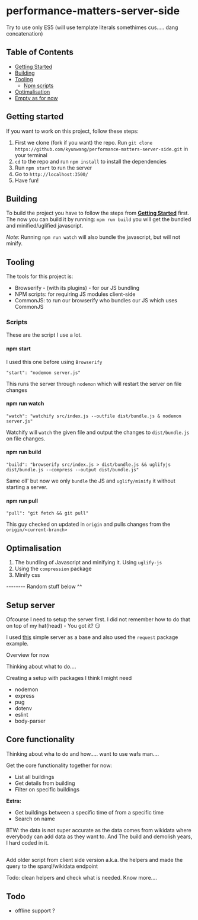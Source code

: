 # performance-matters-server-side

Try to use only ES5 (will use template literals somethimes cus..... dang concatenation)

## Table of Contents
- [Getting Started](#getting-started)
- [Building](#building)
- [Tooling](#tooling)
	- [Npm scripts](#scripts)
- [Optimalisation](#optimalisation)
- [Empty as for now](#)

## Getting started

If you want to work on this project, follow these steps:
1. First we clone (fork if you want) the repo.
	Run `git clone https://github.com/kyunwang/performance-matters-server-side.git` in your terminal
2. `cd` to the repo and run `npm install` to install the dependencies
3. Run `npm start` to run the server
4. Go to `http://localhost:3500/`
5. Have fun!

## Building
To build the project you have to follow the steps from **[Getting Started](#getting-started)** first.
The now you can build it by running: `npm run build` you will get the bundled and minified/uglified javascript.

*Note*: Running `npm run watch` will also bundle the javascript, but will not minify.


## Tooling
The tools for this project is:
- Browserify - (with its plugins) - for our JS bundling
- NPM scripts: for requiring JS modules client-side
- CommonJS: to run our browserify who bundles our JS which uses CommonJS

### Scripts

These are the script I use a lot.

#### npm start
I used this one before using `Browserify`

`"start": "nodemon server.js"`

This runs the server through `nodemon` which will restart the server on file changes

#### npm run watch
`"watch": "watchify src/index.js --outfile dist/bundle.js & nodemon server.js"`

Watchify will `watch` the given file and output the changes to `dist/bundle.js` on file changes.
#### npm run build
`"build": "browserify src/index.js > dist/bundle.js && uglifyjs dist/bundle.js --compress --output dist/bundle.js"`

Same oll' but now we only `bundle` the JS and `uglify/minify` it without starting a server.

#### npm run pull
`"pull": "git fetch && git pull"`

This guy checked on updated in `origin` and pulls changes from the `origin/<current-branch>`


## Optimalisation

1. The bundling of Javascript and minifying it. Using `uglify-js`
2. Using the `compression` package
3. Minify css


-------- Random stuff below ^^


## Setup server
Ofcourse I need to setup the server first. I did not remember how to do that on top of my hat(head) - You got it? 😏

I used [this][express-base] simple server as a base and also used the `request` package example.




Overview for now

Thinking about what to do....

Creating a setup with packages I think I might need
- nodemon
- express
- pug
- dotenv
- eslint
- body-parser


## Core functionality
Thinking about wha to do and how..... want to use wafs man....

Get the core functionality together for now:
- List all buildings
- Get details from building
- Filter on specific buildings

**Extra:**
- Get buildings between a specific time of from a specific time
- Search on name

BTW: the data is not super accurate as the data comes from wikidata where everybody can add data as they want to.
And The build and demolish years, I hard coded in it.


## 

Add older script from client side version a.k.a. the helpers and made the query to the sparql/wikidata endpoint

Todo: clean helpers and check what is needed. Know more....


## Todo
- offline support ?


[express-base]: https://github.com/cmda-minor-web/performance-matters-bootstrap/blob/master/examples/simple-server/server.js
